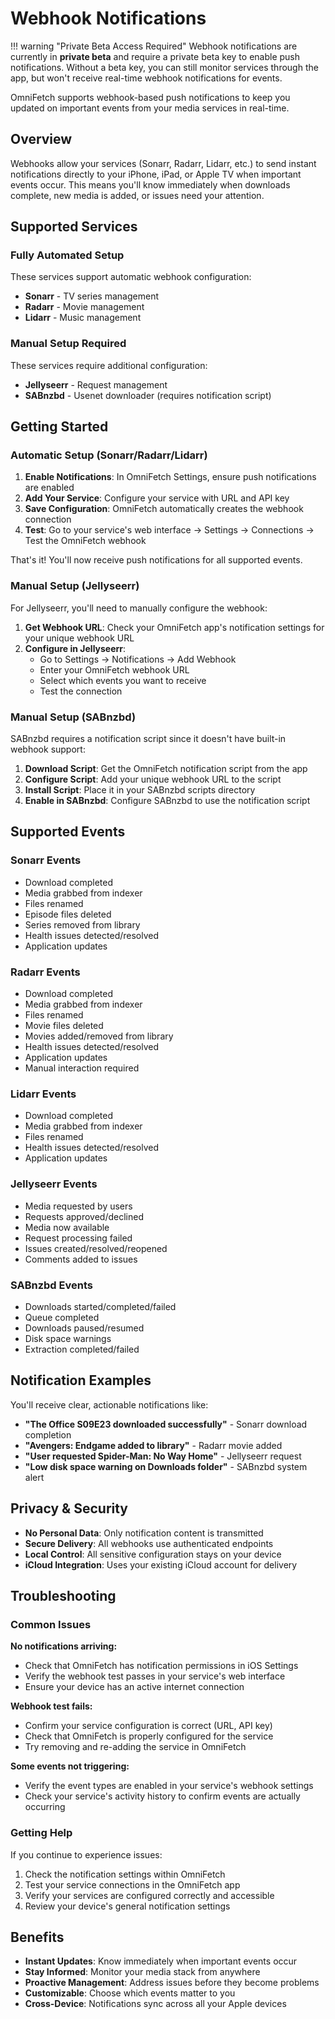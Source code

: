 # Webhook Notifications

!!! warning "Private Beta Access Required"
    Webhook notifications are currently in **private beta** and require a private beta key to enable push notifications. Without a beta key, you can still monitor services through the app, but won't receive real-time webhook notifications for events.

OmniFetch supports webhook-based push notifications to keep you updated on important events from your media services in real-time.

## Overview

Webhooks allow your services (Sonarr, Radarr, Lidarr, etc.) to send instant notifications directly to your iPhone, iPad, or Apple TV when important events occur. This means you'll know immediately when downloads complete, new media is added, or issues need your attention.

## Supported Services

### Fully Automated Setup

These services support automatic webhook configuration:

- **Sonarr** - TV series management
- **Radarr** - Movie management  
- **Lidarr** - Music management

### Manual Setup Required

These services require additional configuration:

- **Jellyseerr** - Request management
- **SABnzbd** - Usenet downloader (requires notification script)

## Getting Started

### Automatic Setup (Sonarr/Radarr/Lidarr)

1. **Enable Notifications**: In OmniFetch Settings, ensure push notifications are enabled
2. **Add Your Service**: Configure your service with URL and API key
3. **Save Configuration**: OmniFetch automatically creates the webhook connection
4. **Test**: Go to your service's web interface → Settings → Connections → Test the OmniFetch webhook

That's it! You'll now receive push notifications for all supported events.

### Manual Setup (Jellyseerr)

For Jellyseerr, you'll need to manually configure the webhook:

1. **Get Webhook URL**: Check your OmniFetch app's notification settings for your unique webhook URL
2. **Configure in Jellyseerr**:
   - Go to Settings → Notifications → Add Webhook
   - Enter your OmniFetch webhook URL
   - Select which events you want to receive
   - Test the connection

### Manual Setup (SABnzbd)

SABnzbd requires a notification script since it doesn't have built-in webhook support:

1. **Download Script**: Get the OmniFetch notification script from the app
2. **Configure Script**: Add your unique webhook URL to the script
3. **Install Script**: Place it in your SABnzbd scripts directory
4. **Enable in SABnzbd**: Configure SABnzbd to use the notification script

## Supported Events

### Sonarr Events

- Download completed
- Media grabbed from indexer
- Files renamed
- Episode files deleted
- Series removed from library
- Health issues detected/resolved
- Application updates

### Radarr Events

- Download completed
- Media grabbed from indexer
- Files renamed  
- Movie files deleted
- Movies added/removed from library
- Health issues detected/resolved
- Application updates
- Manual interaction required

### Lidarr Events

- Download completed
- Media grabbed from indexer
- Files renamed
- Health issues detected/resolved
- Application updates

### Jellyseerr Events

- Media requested by users
- Requests approved/declined
- Media now available
- Request processing failed
- Issues created/resolved/reopened
- Comments added to issues

### SABnzbd Events

- Downloads started/completed/failed
- Queue completed
- Downloads paused/resumed
- Disk space warnings
- Extraction completed/failed

## Notification Examples

You'll receive clear, actionable notifications like:

- **"The Office S09E23 downloaded successfully"** - Sonarr download completion
- **"Avengers: Endgame added to library"** - Radarr movie added
- **"User requested Spider-Man: No Way Home"** - Jellyseerr request
- **"Low disk space warning on Downloads folder"** - SABnzbd system alert

## Privacy & Security

- **No Personal Data**: Only notification content is transmitted
- **Secure Delivery**: All webhooks use authenticated endpoints
- **Local Control**: All sensitive configuration stays on your device
- **iCloud Integration**: Uses your existing iCloud account for delivery

## Troubleshooting

### Common Issues

**No notifications arriving:**

- Check that OmniFetch has notification permissions in iOS Settings
- Verify the webhook test passes in your service's web interface
- Ensure your device has an active internet connection

**Webhook test fails:**

- Confirm your service configuration is correct (URL, API key)
- Check that OmniFetch is properly configured for the service
- Try removing and re-adding the service in OmniFetch

**Some events not triggering:**

- Verify the event types are enabled in your service's webhook settings
- Check your service's activity history to confirm events are actually occurring

### Getting Help

If you continue to experience issues:

1. Check the notification settings within OmniFetch
2. Test your service connections in the OmniFetch app
3. Verify your services are configured correctly and accessible
4. Review your device's general notification settings

## Benefits

- **Instant Updates**: Know immediately when important events occur
- **Stay Informed**: Monitor your media stack from anywhere
- **Proactive Management**: Address issues before they become problems
- **Customizable**: Choose which events matter to you
- **Cross-Device**: Notifications sync across all your Apple devices
